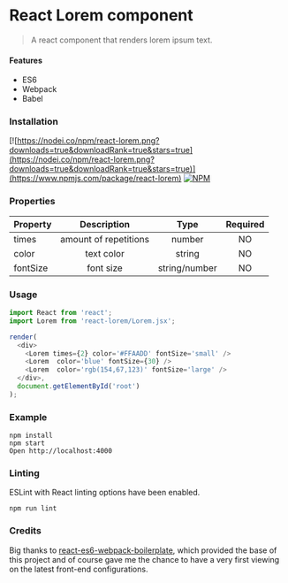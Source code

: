 # React Lorem component
> A react component that renders lorem ipsum text.

#### Features
- ES6
- Webpack
- Babel

### Installation
[![https://nodei.co/npm/react-lorem.png?downloads=true&downloadRank=true&stars=true](https://nodei.co/npm/react-lorem.png?downloads=true&downloadRank=true&stars=true)](https://www.npmjs.com/package/react-lorem) [![NPM](https://nodei.co/npm-dl/react-lorem.png?months=6&height=2)](https://nodei.co/npm/react-lorem.js)

### Properties

| Property |      Description      |      Type     | Required |
|----------|:---------------------:|:-------------:|:--------:|
| times    | amount of repetitions |     number    |    NO    |
| color    |       text color      |     string    |    NO    |
| fontSize |       font size       | string/number |    NO    |

### Usage

```javascript
import React from 'react';
import Lorem from 'react-lorem/Lorem.jsx';

render(
  <div>
    <Lorem times={2} color='#FFAADD' fontSize='small' />
    <Lorem  color='blue' fontSize={30} />
    <Lorem  color='rgb(154,67,123)' fontSize='large' />
  </div>,
  document.getElementById('root')
);
```


### Example

```
npm install
npm start
Open http://localhost:4000
```

### Linting

ESLint with React linting options have been enabled.

```
npm run lint
```

### Credits
Big thanks to [react-es6-webpack-boilerplate](https://github.com/vasanthk/react-es6-webpack-boilerplate), which provided the base of this project and of course gave me the chance to have a very first viewing on the latest front-end configurations.

